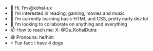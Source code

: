 - 👋 Hi, I’m @kohai-ux
- 👀 I’m interested in reading, gaming, movies and music
- 🌱 I’m currently learning basic HTML and CSS, pretty early dev lol
- 💞️ I’m looking to collaborate on anything and everything
- 📫 How to reach me: X: @Da_KohaiDutra 
- 😄 Pronouns: he/him
- ⚡ Fun fact: i have 4 dogs

<!---
kohai-ux/kohai-ux is a ✨ special ✨ repository because its `README.md` (this file) appears on your GitHub profile.
You can click the Preview link to take a look at your changes.
--->
